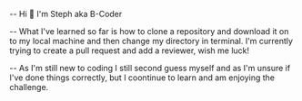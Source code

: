 -- Hi 👋 I'm Steph aka B-Coder

-- What I've learned so far is how to clone a repository and download it on to my local machine and then change my directory in terminal. I'm currently trying to create a pull request and add a reviewer, wish me luck!

-- As I'm still new to coding I still second guess myself and as I'm unsure if I've done things correctly, but I coontinue to learn and am enjoying the challenge.

